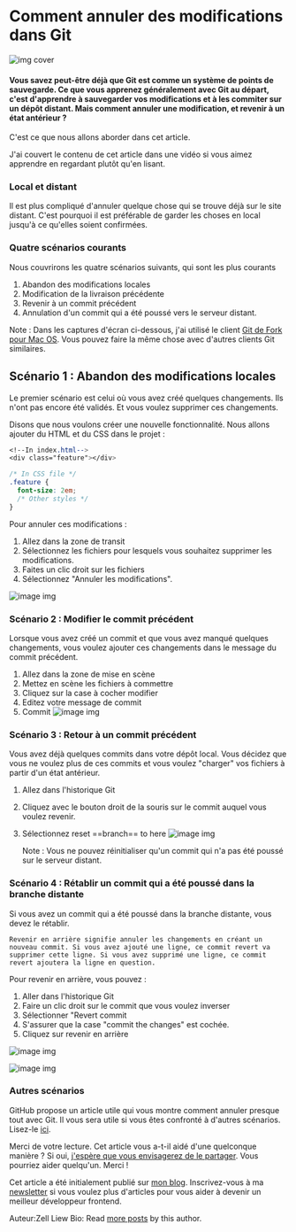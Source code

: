 # Comment annuler des modifications dans Git

![img cover](https://cdn-media-1.freecodecamp.org/images/0*6JjR02sGP4FgM6zj.png)

#### Vous savez peut-être déjà que Git est comme un système de points de sauvegarde. Ce que vous apprenez généralement avec Git au départ, c'est d'apprendre à sauvegarder vos modifications et à les commiter sur un dépôt distant. Mais comment annuler une modification, et revenir à un état antérieur ?

C'est ce que nous allons aborder dans cet article.

J'ai couvert le contenu de cet article dans une vidéo si vous aimez apprendre en regardant plutôt qu'en lisant.

### Local et distant

Il est plus compliqué d'annuler quelque chose qui se trouve déjà sur le site distant. C'est pourquoi il est préférable de garder les choses en local jusqu'à ce qu'elles soient confirmées.

### Quatre scénarios courants

Nous couvrirons les quatre scénarios suivants, qui sont les plus courants

1. Abandon des modifications locales
2. Modification de la livraison précédente
3. Revenir à un commit précédent
4.  Annulation d'un commit qui a été poussé vers le serveur distant.

Note : Dans les captures d'écran ci-dessous, j'ai utilisé le client [Git de Fork pour Mac OS](https://git-fork.com/). Vous pouvez faire la même chose avec d'autres clients Git similaires.
## Scénario 1 : Abandon des modifications locales

Le premier scénario est celui où vous avez créé quelques changements. Ils n'ont pas encore été validés. Et vous voulez supprimer ces changements.

Disons que nous voulons créer une nouvelle fonctionnalité. Nous allons ajouter du HTML et du CSS dans le projet :

```css
<!--In index.html-->
<div class="feature"></div>
```

```css
/* In CSS file */
.feature {
  font-size: 2em; 
  /* Other styles */
}
```
Pour annuler ces modifications :

1. Allez dans la zone de transit
2. Sélectionnez les fichiers pour lesquels vous souhaitez supprimer les modifications.
3. Faites un clic droit sur les fichiers
4. Sélectionnez "Annuler les modifications".

![image img](https://cdn-media-1.freecodecamp.org/images/0*6JjR02sGP4FgM6zj.png)

### Scénario 2 : Modifier le commit précédent

Lorsque vous avez créé un commit et que vous avez manqué quelques changements, vous voulez ajouter ces changements dans le message du commit précédent.

1. Allez dans la zone de mise en scène
2. Mettez en scène les fichiers à commettre
3. Cliquez sur la case à cocher modifier
4. Editez votre message de commit
5. Commit
![image img](https://cdn-media-1.freecodecamp.org/images/0*1wkCc2i9X8JWsBz4.png)

### Scénario 3 : Retour à un commit précédent

Vous avez déjà quelques commits dans votre dépôt local. Vous décidez que vous ne voulez plus de ces commits et vous voulez "charger" vos fichiers à partir d'un état antérieur.

1. Allez dans l'historique Git
2. Cliquez avec le bouton droit de la souris sur le commit auquel vous voulez revenir.
3. Sélectionnez reset ==branch== to here
![image img](https://cdn-media-1.freecodecamp.org/images/0*IwWQ9XZNRmCaVvb8.png)

    Note : Vous ne pouvez réinitialiser qu'un commit qui n'a pas été poussé sur le serveur distant.

### Scénario 4 : Rétablir un commit qui a été poussé dans la branche distante

Si vous avez un commit qui a été poussé dans la branche distante, vous devez le rétablir.

    Revenir en arrière signifie annuler les changements en créant un nouveau commit. Si vous avez ajouté une ligne, ce commit revert va supprimer cette ligne. Si vous avez supprimé une ligne, ce commit revert ajoutera la ligne en question.

Pour revenir en arrière, vous pouvez :

1. Aller dans l'historique Git
2. Faire un clic droit sur le commit que vous voulez inverser
3. Sélectionner "Revert commit
4. S'assurer que la case "commit the changes" est cochée.
5. Cliquez sur revenir en arrière

![image img](https://cdn-media-1.freecodecamp.org/images/0*29rgArX4rXn3aH6x.png)

![image img](https://cdn-media-1.freecodecamp.org/images/0*fUD5rUESrzaMnbXu.png)

### Autres scénarios

GitHub propose un article utile qui vous montre comment annuler presque tout avec Git. Il vous sera utile si vous êtes confronté à d'autres scénarios. Lisez-le [ici](https://blog.github.com/2015-06-08-how-to-undo-almost-anything-with-git/).

Merci de votre lecture. Cet article vous a-t-il aidé d'une quelconque manière ? Si oui, [j'espère que vous envisagerez de le partager](http://twitter.com/share?text=Undoing%20changes%20in%20Git%20by%20@zellwk%20?%20&url=https://zellwk.com/blog/git-undo/&hashtags=). Vous pourriez aider quelqu'un. Merci !

Cet article a été initialement publié sur [mon blog](https://zellwk.com/blog/git-undo).
Inscrivez-vous à ma [newsletter](https://zellwk.com/) si vous voulez plus d'articles pour vous aider à devenir un meilleur développeur frontend.


Auteur:Zell Liew 
Bio: Read [more posts](https://www.freecodecamp.org/news/author/zellwk/) by this author.

